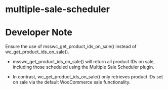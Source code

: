 # multiple-sale-scheduler

# Developer Note
Ensure the use of msswc_get_product_ids_on_sale() instead of wc_get_product_ids_on_sale().

 - msswc_get_product_ids_on_sale() will return all product IDs on sale, including those scheduled using the Multiple Sale Scheduler plugin.

 - In contrast, wc_get_product_ids_on_sale() only retrieves product IDs set on sale via the default WooCommerce sale functionality.